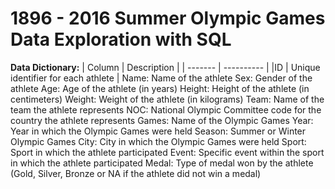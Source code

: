 # 1896 - 2016 Summer Olympic Games Data Exploration with SQL

**Data Dictionary:** 
| Column   | Description      |
| -------  | ----------       |
|ID |	Unique identifier for each athlete |
Name:	Name of the athlete
Sex:	Gender of the athlete
Age:	Age of the athlete (in years)
Height:	Height of the athlete (in centimeters)
Weight:	Weight of the athlete (in kilograms)
Team:	Name of the team the athlete represents
NOC:	National Olympic Committee code for the country the athlete represents
Games:	Name of the Olympic Games
Year:	Year in which the Olympic Games were held
Season:	Summer or Winter Olympic Games
City:	City in which the Olympic Games were held
Sport:	Sport in which the athlete participated
Event:	Specific event within the sport in which the athlete participated
Medal:	Type of medal won by the athlete (Gold, Silver, Bronze or NA if the athlete did not win a medal)
